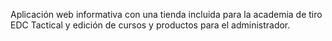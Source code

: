 Aplicación web informativa con una tienda incluida para la academia de tiro EDC Tactical y edición de cursos y productos para el administrador.
